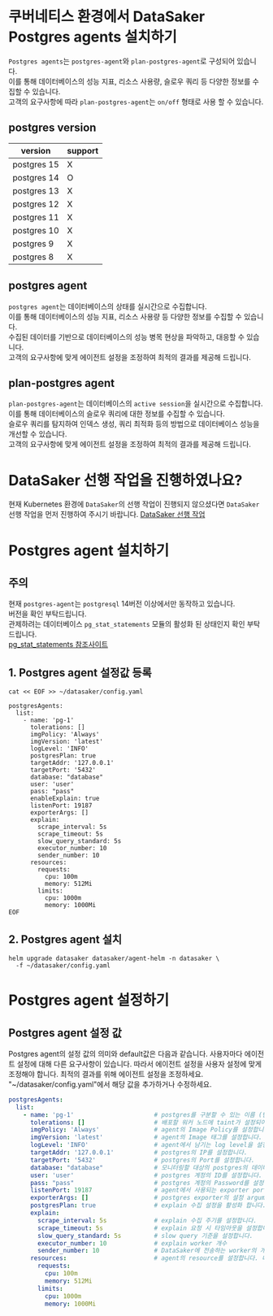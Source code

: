 # 쿠버네티스 환경에서 DataSaker Postgres agents 설치하기
`Postgres agents`는 `postgres-agent`와 `plan-postgres-agent`로 구성되어 있습니다.\
이를 통해 데이터베이스의 성능 지표, 리소스 사용량, 슬로우 쿼리 등 다양한 정보를 수집할 수 있습니다.\
고객의 요구사항에 따라 `plan-postgres-agent`는 `on/off` 형태로 사용 할 수 있습니다.

## postgres version
|version|support|
|---|---|
|postgres 15|X|
|postgres 14|O|
|postgres 13|X|
|postgres 12|X|
|postgres 11|X|
|postgres 10|X|
|postgres 9|X|
|postgres 8|X|

## postgres agent
`postgres agent`는 데이터베이스의 상태를 실시간으로 수집합니다.\
이를 통해 데이터베이스의 성능 지표, 리소스 사용량 등 다양한 정보를 수집할 수 있습니다.\
수집된 데이터를 기반으로 데이터베이스의 성능 병목 현상을 파악하고, 대응할 수 있습니다.\
고객의 요구사항에 맞게 에이전트 설정을 조정하여 최적의 결과를 제공해 드립니다.

## plan-postgres agent
`plan-postgres-agent`는 데이터베이스의 `active session`을 실시간으로 수집합니다.\
이를 통해 데이터베이스의 슬로우 쿼리에 대한 정보를 수집할 수 있습니다.\
슬로우 쿼리를 탐지하여 인덱스 생성, 쿼리 최적화 등의 방법으로 데이터베이스 성능을 개선할 수 있습니다.\
고객의 요구사항에 맞게 에이전트 설정을 조정하여 최적의 결과를 제공해 드립니다.

# DataSaker 선행 작업을 진행하였나요?
현재 Kubernetes 환경에 `DataSaker`의 선행 작업이 진행되지 않으셨다면 `DataSaker` 선행 작업을 먼저 진행하여 주시기 바랍니다. [DataSaker 선행 작업](${MANUAL_KUBERNETES_KR})

# Postgres agent 설치하기
## 주의
현재 `postgres-agent`는 `postgresql` 14버전 이상에서만 동작하고 있습니다.\
버전을 확인 부탁드립니다.\
관제하려는 데이터베이스 `pg_stat_statements` 모듈의 활성화 된 상태인지 확인 부탁드립니다.\
[pg_stat_statements 참조사이트](https://www.postgresql.org/docs/14/pgstatstatements.html)

## 1. Postgres agent 설정값 등록
```shell
cat << EOF >> ~/datasaker/config.yaml

postgresAgents:
  list:
    - name: 'pg-1'
      tolerations: []
      imgPolicy: 'Always'
      imgVersion: 'latest'
      logLevel: 'INFO'
      postgresPlan: true
      targetAddr: '127.0.0.1'
      targetPort: '5432'
      database: "database"
      user: 'user'
      pass: "pass"
      enableExplain: true
      listenPort: 19187
      exporterArgs: []
      explain:
        scrape_interval: 5s
        scrape_timeout: 5s
        slow_query_standard: 5s
        executor_number: 10
        sender_number: 10
      resources:
        requests:
          cpu: 100m
          memory: 512Mi
        limits:
          cpu: 1000m
          memory: 1000Mi
EOF
```

## 2. Postgres agent 설치
```shell
helm upgrade datasaker datasaker/agent-helm -n datasaker \
  -f ~/datasaker/config.yaml
```

# Postgres agent 설정하기

## Postgres agent 설정 값
Postgres agent의 설정 값의 의미와 default값은 다음과 같습니다. 사용자마다 에이전트 설정에 대해 다른 요구사항이 있습니다. 따라서 에이전트 설정을 사용자 설정에 맞게 조정해야 합니다. 최적의 결과를 위해 에이전트 설정을 조정하세요.
"~/datasaker/config.yaml"에서 해당 값을 추가하거나 수정하세요.
```yaml
postgresAgents:
  list:
    - name: 'pg-1'                      # postgres를 구분할 수 있는 이름 (반드시 사용자가 명시해야 합니다.)
      tolerations: []                   # 배포할 워커 노드에 taint가 설정되어 있을 경우 taint를 추가합니다.
      imgPolicy: 'Always'               # agent의 Image Policy를 설정합니다.
      imgVersion: 'latest'              # agent의 Image 태그를 설정합니다.
      logLevel: 'INFO'                  # agent에서 남기는 log level을 설정합니다. (debug > info > warn > error > panic > fatal)
      targetAddr: '127.0.0.1'           # postgres의 IP를 설정합니다.
      targetPort: '5432'                # postgres의 Port를 설정합니다.
      database: "database"              # 모니터링할 대상의 postgres의 데이터베이스를 설정합니다.
      user: 'user'                      # postgres 계정의 ID를 설정합니다.
      pass: "pass"                      # postgres 계정의 Password를 설정합니다.
      listenPort: 19187                 # agent에서 사용되는 exporter port를 설정합니다.
      exporterArgs: []                  # postgres exporter의 설정 arguments를 입력합니다.
      postgresPlan: true                # explain 수집 설정을 활성화 합니다.
      explain: 
        scrape_interval: 5s             # explain 수집 주기를 설정합니다.
        scrape_timeout: 5s              # explain 요청 시 타임아웃을 설정합니다.
        slow_query_standard: 5s         # slow query 기준을 설정합니다.
        executor_number: 10             # explain worker 개수
        sender_number: 10               # DataSaker에 전송하는 worker의 개수 
      resources:                        # agent의 resource를 설정합니다. 너무 작게할 경우 정상동작을 못할 수 있습니다.
        requests:
          cpu: 100m
          memory: 512Mi
        limits:
          cpu: 1000m
          memory: 1000Mi
```
